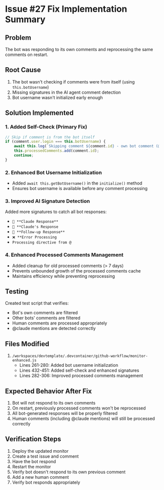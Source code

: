 # Issue #27 Fix Implementation Summary

## Problem
The bot was responding to its own comments and reprocessing the same comments on restart.

## Root Cause
1. The bot wasn't checking if comments were from itself (using `this.botUsername`)
2. Missing signatures in the AI agent comment detection
3. Bot username wasn't initialized early enough

## Solution Implemented

### 1. Added Self-Check (Primary Fix)
```javascript
// Skip if comment is from the bot itself
if (comment.user.login === this.botUsername) {
    await this.log(`Skipping comment ${comment.id} - own bot comment (@${comment.user.login})`);
    this.processedComments.add(comment.id);
    continue;
}
```

### 2. Enhanced Bot Username Initialization
- Added `await this.getBotUsername()` in the `initialize()` method
- Ensures bot username is available before any comment processing

### 3. Improved AI Signature Detection
Added more signatures to catch all bot responses:
- `🤖 **Claude Response**`
- `🤖 **Claude's Response`
- `🤖 **Follow-up Response**`
- `❌ **Error Processing`
- `Processing directive from @`

### 4. Enhanced Processed Comments Management
- Added cleanup for old processed comments (> 7 days)
- Prevents unbounded growth of the processed comments cache
- Maintains efficiency while preventing reprocessing

## Testing
Created test script that verifies:
- Bot's own comments are filtered
- Other bots' comments are filtered
- Human comments are processed appropriately
- @claude mentions are detected correctly

## Files Modified
1. `/workspaces/devtemplate/.devcontainer/github-workflow/monitor-enhanced.js`
   - Lines 261-280: Added bot username initialization
   - Lines 432-451: Added self-check and enhanced signatures
   - Lines 282-306: Improved processed comments management

## Expected Behavior After Fix
1. Bot will not respond to its own comments
2. On restart, previously processed comments won't be reprocessed
3. All bot-generated responses will be properly filtered
4. Human comments (including @claude mentions) will still be processed correctly

## Verification Steps
1. Deploy the updated monitor
2. Create a test issue and comment
3. Have the bot respond
4. Restart the monitor
5. Verify bot doesn't respond to its own previous comment
6. Add a new human comment
7. Verify bot responds appropriately